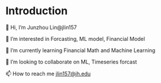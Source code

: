 # Introduction

👋 Hi, I’m Junzhou Lin@jlin157

👀 I’m interested in Forcasting, ML model, Financial Model

🌱 I’m currently learning Financial Math and Machine Learning

💞️ I’m looking to collaborate on ML, Timeseries forcast

📫 How to reach me jlin157@jh.edu

